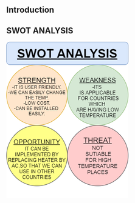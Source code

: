 ## Introduction


## SWOT ANALYSIS
![SWOT](https://github.com/pavankalyanmedishetty/stepin_embeddeb_c/blob/94728435295c0ef044759ba18b0854108d8d7543/1_Requirements/SWOT.png)

